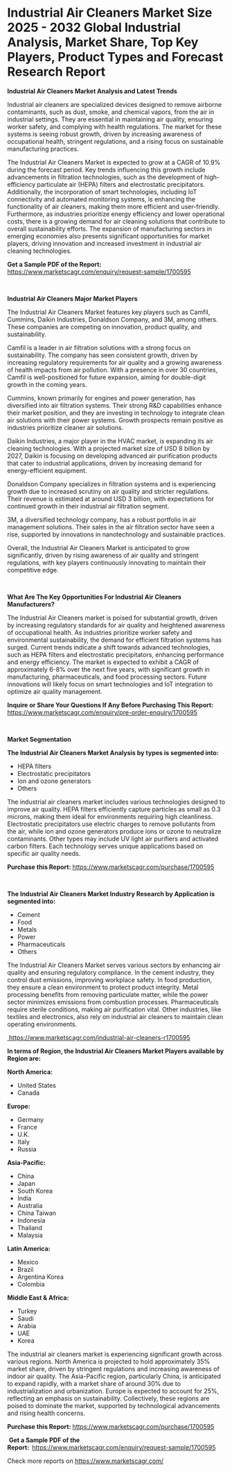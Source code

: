 <p><h1>Industrial Air Cleaners Market Size 2025 - 2032 Global Industrial Analysis, Market Share, Top Key Players, Product Types and Forecast Research Report</h1></p><p><strong>Industrial Air Cleaners Market Analysis and Latest Trends</strong></p>
<p><p>Industrial air cleaners are specialized devices designed to remove airborne contaminants, such as dust, smoke, and chemical vapors, from the air in industrial settings. They are essential in maintaining air quality, ensuring worker safety, and complying with health regulations. The market for these systems is seeing robust growth, driven by increasing awareness of occupational health, stringent regulations, and a rising focus on sustainable manufacturing practices.</p><p>The Industrial Air Cleaners Market is expected to grow at a CAGR of 10.9% during the forecast period. Key trends influencing this growth include advancements in filtration technologies, such as the development of high-efficiency particulate air (HEPA) filters and electrostatic precipitators. Additionally, the incorporation of smart technologies, including IoT connectivity and automated monitoring systems, is enhancing the functionality of air cleaners, making them more efficient and user-friendly. Furthermore, as industries prioritize energy efficiency and lower operational costs, there is a growing demand for air cleaning solutions that contribute to overall sustainability efforts. The expansion of manufacturing sectors in emerging economies also presents significant opportunities for market players, driving innovation and increased investment in industrial air cleaning technologies.</p></p>
<p><strong>Get a Sample PDF of the Report:&nbsp;</strong> <a href="https://www.marketscagr.com/enquiry/request-sample/1700595?utm_campaign=2041&utm_medium=2&utm_source=Github&utm_content=ia&utm_term=19022025&utm_id=industrial-air-cleaners">https://www.marketscagr.com/enquiry/request-sample/1700595</a></p>
<p>&nbsp;</p>
<p><strong>Industrial Air Cleaners Major Market Players</strong></p>
<p><p>The Industrial Air Cleaners Market features key players such as Camfil, Cummins, Daikin Industries, Donaldson Company, and 3M, among others. These companies are competing on innovation, product quality, and sustainability.</p><p>Camfil is a leader in air filtration solutions with a strong focus on sustainability. The company has seen consistent growth, driven by increasing regulatory requirements for air quality and a growing awareness of health impacts from air pollution. With a presence in over 30 countries, Camfil is well-positioned for future expansion, aiming for double-digit growth in the coming years.</p><p>Cummins, known primarily for engines and power generation, has diversified into air filtration systems. Their strong R&D capabilities enhance their market position, and they are investing in technology to integrate clean air solutions with their power systems. Growth prospects remain positive as industries prioritize cleaner air solutions.</p><p>Daikin Industries, a major player in the HVAC market, is expanding its air cleaning technologies. With a projected market size of USD 8 billion by 2027, Daikin is focusing on developing advanced air purification products that cater to industrial applications, driven by increasing demand for energy-efficient equipment.</p><p>Donaldson Company specializes in filtration systems and is experiencing growth due to increased scrutiny on air quality and stricter regulations. Their revenue is estimated at around USD 3 billion, with expectations for continued growth in their industrial air filtration segment.</p><p>3M, a diversified technology company, has a robust portfolio in air management solutions. Their sales in the air filtration sector have seen a rise, supported by innovations in nanotechnology and sustainable practices.</p><p>Overall, the Industrial Air Cleaners Market is anticipated to grow significantly, driven by rising awareness of air quality and stringent regulations, with key players continuously innovating to maintain their competitive edge.</p></p>
<p>&nbsp;</p>
<p><strong>What Are The Key Opportunities For Industrial Air Cleaners Manufacturers?</strong></p>
<p><p>The Industrial Air Cleaners market is poised for substantial growth, driven by increasing regulatory standards for air quality and heightened awareness of occupational health. As industries prioritize worker safety and environmental sustainability, the demand for efficient filtration systems has surged. Current trends indicate a shift towards advanced technologies, such as HEPA filters and electrostatic precipitators, enhancing performance and energy efficiency. The market is expected to exhibit a CAGR of approximately 6-8% over the next five years, with significant growth in manufacturing, pharmaceuticals, and food processing sectors. Future innovations will likely focus on smart technologies and IoT integration to optimize air quality management.</p></p>
<p><strong>Inquire or Share Your Questions If Any Before Purchasing This Report:</strong> <a href="https://www.marketscagr.com/enquiry/pre-order-enquiry/1700595?utm_campaign=2041&utm_medium=2&utm_source=Github&utm_content=ia&utm_term=19022025&utm_id=industrial-air-cleaners">https://www.marketscagr.com/enquiry/pre-order-enquiry/1700595</a></p>
<p>&nbsp;</p>
<p><strong>Market Segmentation</strong></p>
<p><strong>The Industrial Air Cleaners Market Analysis by types is segmented into:</strong></p>
<p><ul><li>HEPA filters</li><li>Electrostatic precipitators</li><li>Ion and ozone generators</li><li>Others</li></ul></p>
<p><p>The industrial air cleaners market includes various technologies designed to improve air quality. HEPA filters efficiently capture particles as small as 0.3 microns, making them ideal for environments requiring high cleanliness. Electrostatic precipitators use electric charges to remove pollutants from the air, while ion and ozone generators produce ions or ozone to neutralize contaminants. Other types may include UV light air purifiers and activated carbon filters. Each technology serves unique applications based on specific air quality needs.</p></p>
<p><strong>Purchase this Report:&nbsp;</strong><a href="https://www.marketscagr.com/purchase/1700595?utm_campaign=2041&utm_medium=2&utm_source=Github&utm_content=ia&utm_term=19022025&utm_id=industrial-air-cleaners">https://www.marketscagr.com/purchase/1700595</a></p>
<p>&nbsp;</p>
<p><strong>The Industrial Air Cleaners Market Industry Research by Application is segmented into:</strong></p>
<p><ul><li>Cement</li><li>Food</li><li>Metals</li><li>Power</li><li>Pharmaceuticals</li><li>Others</li></ul></p>
<p><p>The Industrial Air Cleaners Market serves various sectors by enhancing air quality and ensuring regulatory compliance. In the cement industry, they control dust emissions, improving workplace safety. In food production, they ensure a clean environment to protect product integrity. Metal processing benefits from removing particulate matter, while the power sector minimizes emissions from combustion processes. Pharmaceuticals require sterile conditions, making air purification vital. Other industries, like textiles and electronics, also rely on industrial air cleaners to maintain clean operating environments.</p></p>
<p><a href="https://www.marketscagr.com/industrial-air-cleaners-r1700595?utm_campaign=2041&utm_medium=2&utm_source=Github&utm_content=ia&utm_term=19022025&utm_id=industrial-air-cleaners">&nbsp;https://www.marketscagr.com/industrial-air-cleaners-r1700595</a></p>
<p><strong>In terms of Region, the Industrial Air Cleaners Market Players available by Region are:</strong></p>
<p>
    <p> <strong> North America: </strong>
        <ul>
            <li>United States</li>
            <li>Canada</li>
        </ul>
        </p> 
    <p> <strong> Europe: </strong>
        <ul>
            <li>Germany</li>
            <li>France</li>
            <li>U.K.</li>
            <li>Italy</li>
            <li>Russia</li>
        </ul>
        </p> 
    <p> <strong> Asia-Pacific: </strong>
        <ul>
            <li>China</li>
            <li>Japan</li>
            <li>South Korea</li>
            <li>India</li>
            <li>Australia</li>
            <li>China Taiwan</li>
            <li>Indonesia</li>
            <li>Thailand</li>
            <li>Malaysia</li>
        </ul>
        </p> 
    <p> <strong> Latin America: </strong>
        <ul>
            <li>Mexico</li>
            <li>Brazil</li>
            <li>Argentina Korea</li>
            <li>Colombia</li>
        </ul>
        </p> 
    <p> <strong> Middle East & Africa: </strong>
        <ul>
            <li>Turkey</li>
            <li>Saudi</li>
            <li>Arabia</li>
            <li>UAE</li>
            <li>Korea</li>
        </ul>
    </p>
    </p>
<p><p>The industrial air cleaners market is experiencing significant growth across various regions. North America is projected to hold approximately 35% market share, driven by stringent regulations and increasing awareness of indoor air quality. The Asia-Pacific region, particularly China, is anticipated to expand rapidly, with a market share of around 30% due to industrialization and urbanization. Europe is expected to account for 25%, reflecting an emphasis on sustainability. Collectively, these regions are poised to dominate the market, supported by technological advancements and rising health concerns.</p></p>
<p><strong>Purchase this Report: </strong><a href="https://www.marketscagr.com/purchase/1700595?utm_campaign=2041&utm_medium=2&utm_source=Github&utm_content=ia&utm_term=19022025&utm_id=industrial-air-cleaners">https://www.marketscagr.com/purchase/1700595</a></p>
<p>&nbsp;<strong>Get a Sample PDF of the Report:&nbsp;&nbsp;</strong><a href="https://www.marketscagr.com/enquiry/request-sample/1700595?utm_campaign=2041&utm_medium=2&utm_source=Github&utm_content=ia&utm_term=19022025&utm_id=industrial-air-cleaners">https://www.marketscagr.com/enquiry/request-sample/1700595</a></p>
<p><strong></strong></p>
<p>Check more reports on <a href="https://www.marketscagr.com/?utm_campaign=2041&utm_medium=2&utm_source=Github&utm_content=ia&utm_term=19022025&utm_id=industrial-air-cleaners">https://www.marketscagr.com/</a></p>